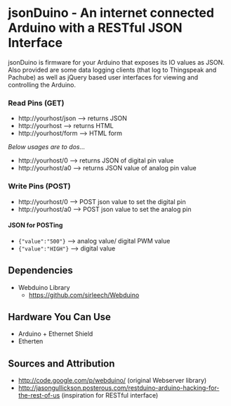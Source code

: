 # jsonDuino - An internet connected Arduino with a RESTful JSON Interface

jsonDuino is firmware for your Arduino that exposes its IO values as JSON. Also provided
are some data logging clients (that log to Thingspeak and Pachube) as well as jQuery
based user interfaces for viewing and controlling the Arduino.

### Read Pins (GET)
- http://yourhost/json --> returns JSON
- http://yourhost      --> returns HTML
- http://yourhost/form --> HTML form

*Below usages are to dos...*

- http://yourhost/0    --> returns JSON of digital pin value
- http://yourhost/a0   --> returns JSON value of analog pin value

### Write Pins (POST) 
- http://yourhost/0  --> POST json value to set the digital pin
- http://yourhost/a0 --> POST json value to set the analog pin

#### JSON for POSTing
- `{"value":"500"}`    --> analog value/ digital PWM value
- `{"value":"HIGH"}`   --> digital value

## Dependencies
- Webduino Library
  - https://github.com/sirleech/Webduino

## Hardware You Can Use
- Arduino + Ethernet Shield
- Etherten

## Sources and Attribution
- http://code.google.com/p/webduino/ (original Webserver library)
- http://jasongullickson.posterous.com/restduino-arduino-hacking-for-the-rest-of-us (inspiration for RESTful interface)
